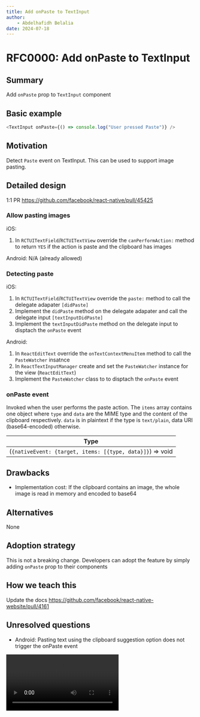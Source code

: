 ```yaml
---
title: Add onPaste to TextInput
author:
    - Abdelhafidh Belalia
date: 2024-07-18
---
```


# RFC0000: Add onPaste to TextInput

## Summary

Add `onPaste` prop to `TextInput` component

## Basic example

```js
<TextInput onPaste={() => console.log("User pressed Paste")} />
```

## Motivation

Detect `Paste` event on TextInput. This can be used to support image pasting.

## Detailed design

1:1 PR https://github.com/facebook/react-native/pull/45425

### Allow pasting images

iOS:

1. In `RCTUITextField`/`RCTUITextView` override the `canPerformAction:` method to return `YES` if the action is paste and the clipboard has images

Android: N/A (already allowed)

### Detecting paste

iOS:

1. In `RCTUITextField`/`RCTUITextView` override the `paste:` method to call the delegate adapater `[didPaste]`
2. Implement the `didPaste` method on the delegate adapater and call the delegate input `[textInputDidPaste]`
3. Implement the `textInputDidPaste` method on the delegate input to disptach the `onPaste` event

Android:

1. In `ReactEditText` override the `onTextContextMenuItem` method to call the `PasteWatcher` insatnce
2. In `ReactTextInputManager` create and set the `PasteWatcher` instance for the view (`ReactEditText`)
3. Implement the `PasteWatcher` class to to disptach the `onPaste` event

### onPaste event

Invoked when the user performs the paste action. The `items` array contains one object where `type` and `data` are the MIME type and the content of the clipboard respectively. `data` is in plaintext if the type is `text/plain`, data URI (base64-encoded) otherwise.

| Type                                                      |
| --------------------------------------------------------- |
| (`{nativeEvent: {target, items: [{type, data}]}`) => void |

## Drawbacks

-   Implementation cost: If the clipboard contains an image, the whole image is read in memory and encoded to base64

## Alternatives

None

## Adoption strategy

This is not a breaking change. Developers can adopt the feature by simply adding `onPaste` prop to their components

## How we teach this

Update the docs https://github.com/facebook/react-native-website/pull/4161

## Unresolved questions

-   Android: Pasting text using the clipboard suggestion option does not trigger the onPaste event

<video src="https://github.com/user-attachments/assets/01911237-3956-4fbe-a37d-152f83331cf5" />
